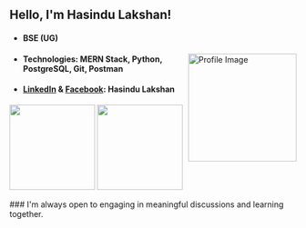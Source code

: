 ## Hello, I'm Hasindu Lakshan!

- #### BSE (UG)

<img align="right" width="190" src="https://user-images.githubusercontent.com/74038190/216656993-2f7ade25-348a-4925-95a8-fba437ed9bcd.gif" alt="Profile Image"/>

- #### Technologies: MERN Stack, Python, PostgreSQL, Git, Postman

- #### [**LinkedIn**](https://www.linkedin.com/in/hasindulakshan/) & [**Facebook**](https://www.facebook.com/hasindu.lakshan.1272): Hasindu Lakshan
<p>
  <img height="150" src="https://github-readme-stats.vercel.app/api?username=hasindulakshan&theme=default&hide_border=false&include_all_commits=true&count_private=true" />
  <img height="150" src="https://github-readme-stats.vercel.app/api/top-langs/?username=hasindulakshan&theme=default&hide_border=false&include_all_commits=true&count_private=true&layout=compact" />
</p>
### I'm always open to engaging in meaningful discussions and learning together. 
